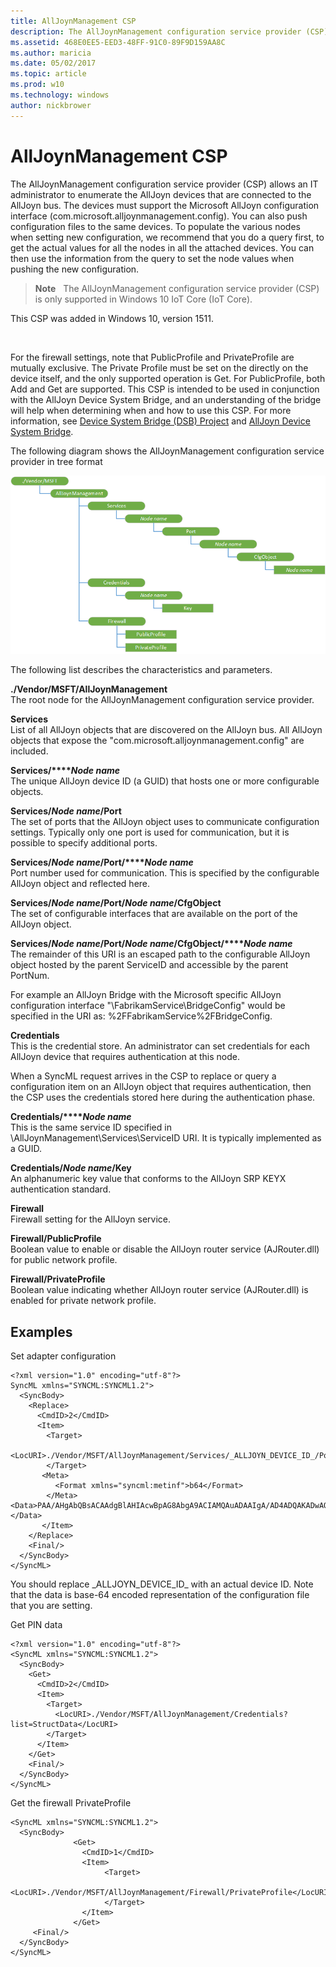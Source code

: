```yaml
---
title: AllJoynManagement CSP
description: The AllJoynManagement configuration service provider (CSP) allows an IT administrator to enumerate the AllJoyn devices that are connected to the AllJoyn bus.
ms.assetid: 468E0EE5-EED3-48FF-91C0-89F9D159AA8C
ms.author: maricia
ms.date: 05/02/2017
ms.topic: article
ms.prod: w10
ms.technology: windows
author: nickbrower
---
```


# AllJoynManagement CSP


The AllJoynManagement configuration service provider (CSP) allows an IT administrator to enumerate the AllJoyn devices that are connected to the AllJoyn bus. The devices must support the Microsoft AllJoyn configuration interface (com.microsoft.alljoynmanagement.config). You can also push configuration files to the same devices. To populate the various nodes when setting new configuration, we recommend that you do a query first, to get the actual values for all the nodes in all the attached devices. You can then use the information from the query to set the node values when pushing the new configuration.

> **Note**  
The AllJoynManagement configuration service provider (CSP) is only supported in Windows 10 IoT Core (IoT Core).

This CSP was added in Windows 10, version 1511.

 

For the firewall settings, note that PublicProfile and PrivateProfile are mutually exclusive. The Private Profile must be set on the directly on the device itself, and the only supported operation is Get. For PublicProfile, both Add and Get are supported. This CSP is intended to be used in conjunction with the AllJoyn Device System Bridge, and an understanding of the bridge will help when determining when and how to use this CSP. For more information, see [Device System Bridge (DSB) Project](http://go.microsoft.com/fwlink/p/?LinkId=615876) and [AllJoyn Device System Bridge](http://go.microsoft.com/fwlink/p/?LinkId=615877).

The following diagram shows the AllJoynManagement configuration service provider in tree format

![alljoynmanagement csp diagram](images/provisioning-csp-alljoynmanagement.png)

The following list describes the characteristics and parameters.

<a href="" id="--vendor-msft-alljoynmanagement"></a>**./Vendor/MSFT/AllJoynManagement**  
The root node for the AllJoynManagement configuration service provider.

<a href="" id="services"></a>**Services**  
List of all AllJoyn objects that are discovered on the AllJoyn bus. All AllJoyn objects that expose the "com.microsoft.alljoynmanagement.config" are included.

<a href="" id="services-node-name"></a>**Services/****_Node name_**  
The unique AllJoyn device ID (a GUID) that hosts one or more configurable objects.

<a href="" id="services-node-name-port"></a>**Services/*Node name*/Port**  
The set of ports that the AllJoyn object uses to communicate configuration settings. Typically only one port is used for communication, but it is possible to specify additional ports.

<a href="" id="services-node-name-port-node-name"></a>**Services/*Node name*/Port/****_Node name_**  
Port number used for communication. This is specified by the configurable AllJoyn object and reflected here.

<a href="" id="services-node-name-port-node-name-cfgobject"></a>**Services/*Node name*/Port/*Node name*/CfgObject**  
The set of configurable interfaces that are available on the port of the AllJoyn object.

<a href="" id="services-node-name-port-node-name-cfgobject-node-name"></a>**Services/*Node name*/Port/*Node name*/CfgObject/****_Node name_**  
The remainder of this URI is an escaped path to the configurable AllJoyn object hosted by the parent ServiceID and accessible by the parent PortNum.

For example an AllJoyn Bridge with the Microsoft specific AllJoyn configuration interface "\\FabrikamService\\BridgeConfig" would be specified in the URI as: %2FFabrikamService%2FBridgeConfig.

<a href="" id="credentials"></a>**Credentials**  
This is the credential store. An administrator can set credentials for each AllJoyn device that requires authentication at this node.

When a SyncML request arrives in the CSP to replace or query a configuration item on an AllJoyn object that requires authentication, then the CSP uses the credentials stored here during the authentication phase.

<a href="" id="credentials-node-name"></a>**Credentials/****_Node name_**  
This is the same service ID specified in \\AllJoynManagement\\Services\\ServiceID URI. It is typically implemented as a GUID.

<a href="" id="credentials-node-name-key"></a>**Credentials/*Node name*/Key**  
An alphanumeric key value that conforms to the AllJoyn SRP KEYX authentication standard.

<a href="" id="firewall"></a>**Firewall**  
Firewall setting for the AllJoyn service.

<a href="" id="firewall-publicprofile"></a>**Firewall/PublicProfile**  
Boolean value to enable or disable the AllJoyn router service (AJRouter.dll) for public network profile.

<a href="" id="firewall-privateprofile"></a>**Firewall/PrivateProfile**  
Boolean value indicating whether AllJoyn router service (AJRouter.dll) is enabled for private network profile.

## Examples


Set adapter configuration

``` syntax
<?xml version="1.0" encoding="utf-8"?>
SyncML xmlns="SYNCML:SYNCML1.2">
  <SyncBody>
    <Replace>
      <CmdID>2</CmdID>
      <Item>
        <Target>
          <LocURI>./Vendor/MSFT/AllJoynManagement/Services/_ALLJOYN_DEVICE_ID_/Port/27/Configuration/%2FDSBService%2FAdapterConfig</LocURI>
        </Target>
       <Meta>
          <Format xmlns="syncml:metinf">b64</Format>
        </Meta>       <Data>PAA/AHgAbQBsACAAdgBlAHIAcwBpAG8AbgA9ACIAMQAuADAAIgA/AD4ADQAKADwAQgBhAGMATgBlAHQAQwBmAGcAPgANAAoACQA8AEIAQgBNAEQAUwBlAHIAdgBlAHIAPgANAAoACQAJADwASQBQAEEAZABkAHIAZQBzAHMAPgAxADIANwAuADAALgAwAC4AMQA8AC8ASQBQAEEAZABkAHIAZQBzAHMAPgANAAoACQAJADwAUABvAHIAdAA+ADQANwA4ADAAOAA8AC8AUABvAHIAdAA+AA0ACgAJADwALwBCAEIATQBEAFMAZQByAHYAZQByAD4ADQAKADwALwBCAGEAYwBOAGUAdABDAGYAZwA+AA0ACgAAAA==</Data>
       </Item>
    </Replace>
    <Final/>
  </SyncBody>
</SyncML>
```

You should replace \_ALLJOYN\_DEVICE\_ID\_ with an actual device ID. Note that the data is base-64 encoded representation of the configuration file that you are setting.

Get PIN data

``` syntax
<?xml version="1.0" encoding="utf-8"?>
<SyncML xmlns="SYNCML:SYNCML1.2">
  <SyncBody>
    <Get>
      <CmdID>2</CmdID>
      <Item>
        <Target>
          <LocURI>./Vendor/MSFT/AllJoynManagement/Credentials?list=StructData</LocURI>
        </Target>
      </Item>
    </Get>
    <Final/>
  </SyncBody>
</SyncML>
```

Get the firewall PrivateProfile

``` syntax
<SyncML xmlns="SYNCML:SYNCML1.2">
  <SyncBody>         
              <Get>
                <CmdID>1</CmdID>
                <Item>
                     <Target>
                       <LocURI>./Vendor/MSFT/AllJoynManagement/Firewall/PrivateProfile</LocURI>
                     </Target>
                </Item>
              </Get>        
     <Final/>
  </SyncBody>
</SyncML>
```

 

 






